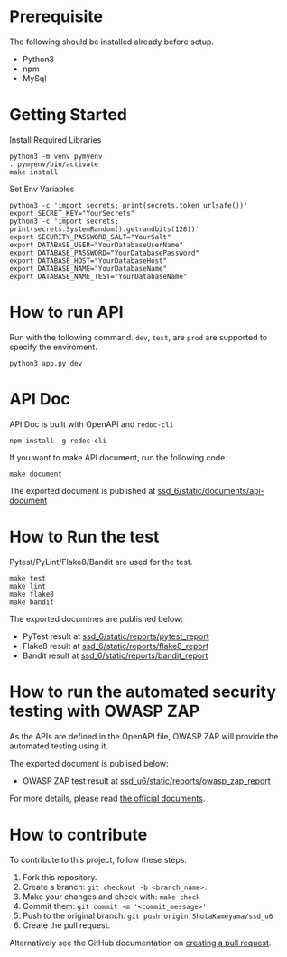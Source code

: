 # Prerequisite

The following should be installed already before setup.

- Python3
- npm
- MySql

# Getting Started

Install Required Libraries
```
python3 -m venv pymyenv
. pymyenv/bin/activate
make install
```

Set Env Variables

```
python3 -c 'import secrets; print(secrets.token_urlsafe())'
export SECRET_KEY="YourSecrets"
python3 -c 'import secrets; print(secrets.SystemRandom().getrandbits(128))'
export SECURITY_PASSWORD_SALT="YourSalt"
export DATABASE_USER="YourDatabaseUserName"
export DATABASE_PASSWORD="YourDatabasePassword"
export DATABASE_HOST="YourDatabaseHost"
export DATABASE_NAME="YourDatabaseName"
export DATABASE_NAME_TEST="YourDatabaseName"
```

# How to run API

Run with the following command.
`dev`, `test`, are `prod` are supported to specify the enviroment.

```
python3 app.py dev
```

# API Doc

API Doc is built with OpenAPI and `redoc-cli`

```
npm install -g redoc-cli
```

If you want to make API document, run the following code.

```
make document
```

The exported document is published at [ssd_6/static/documents/api-document](https://shotakameyama.github.io/ssd_u6/static/documents/api-document)

# How to Run the test

Pytest/PyLint/Flake8/Bandit are used for the test.

```
make test
make lint
make flake8
make bandit
```

The exported documtnes are published below:

- PyTest result at [ssd_6/static/reports/pytest_report](https://shotakameyama.github.io/ssd_u6/static/reports/pytest_report)
- Flake8 result at [ssd_6/static/reports/flake8_report](https://shotakameyama.github.io/ssd_u6/static/reports/flake8_report)
- Bandit result at [ssd_6/static/reports/bandit_report](https://shotakameyama.github.io/ssd_u6/static/reports/bandit_report)


# How to run the automated security testing with OWASP ZAP

As the APIs are defined in the OpenAPI file, OWASP ZAP will provide the automated testing using it.

The exported document is publised below:
- OWASP ZAP test result at [ssd_u6/static/reports/owasp_zap_report](https://shotakameyama.github.io/ssd_u6/static/reports/owasp_zap_report)

For more details, please read [the official documents](https://www.zaproxy.org/docs/desktop/addons/openapi-support/).

# How to contribute

To contribute to this project, follow these steps:

1. Fork this repository.
2. Create a branch: `git checkout -b <branch_name>`.
3. Make your changes and check with: `make check`
4. Commit them: `git commit -m '<commit_message>'`
5. Push to the original branch: `git push origin ShotaKameyama/ssd_u6`
6. Create the pull request.

Alternatively see the GitHub documentation on [creating a pull request](https://help.github.com/en/github/collaborating-with-issues-and-pull-requests/creating-a-pull-request).